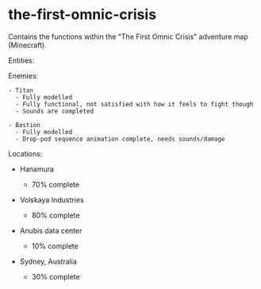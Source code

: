 # the-first-omnic-crisis
Contains the functions within the "The First Omnic Crisis" adventure map (Minecraft).

Entities:

  Enemies:
  
    - Titan
      - Fully modelled
      - Fully functional, not satisfied with how it feels to fight though
      - Sounds are completed
    
    - Bastion
      - Fully modelled
      - Drop-pod sequence animation complete, needs sounds/damage
      
Locations:

  - Hanamura
    - 70% complete
    
  - Volskaya Industries
    - 80% complete
    
  - Anubis data center
    - 10% complete
    
  - Sydney, Australia
    - 30% complete
